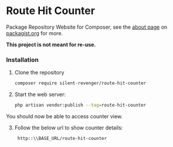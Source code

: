 # Route Hit Counter

Package Repository Website for Composer, see the
[about page](https://packagist.org/about) on
[packagist.org](https://packagist.org/) for more.

**This project is not meant for re-use.**


### Installation

1. Clone the repository
   ```bash
   composer require silent-revenger/route-hit-counter
   ```
2. Start the web server:
   ```bash
   php artisan vendor:publish --tag=route-hit-counter
   ```
You should now be able to access counter view.

3. Follow the below url to show counter details:
   ```bash
    http::\\BASE_URL/route-hit-counter
   ```


